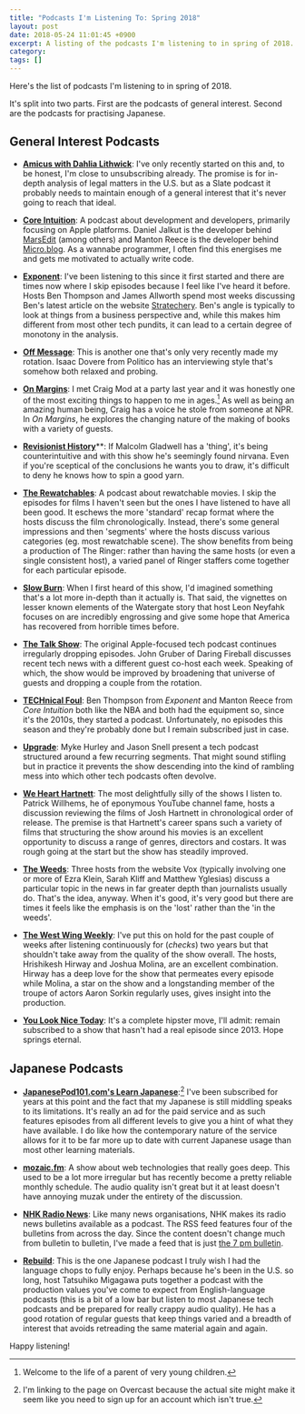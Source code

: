 ```yaml
---
title: "Podcasts I'm Listening To: Spring 2018"
layout: post
date: 2018-05-24 11:01:45 +0900 
excerpt: A listing of the podcasts I'm listening to in spring of 2018.
category: 
tags: []
---
```


Here's the list of podcasts I'm listening to in spring of 2018. 

It's split into two parts. First are the podcasts of general interest. Second are the podcasts for practising Japanese.

## General Interest Podcasts

* [**Amicus with Dahlia Lithwick**](http://www.slate.com/articles/podcasts/amicus.html): I've only recently started on this and, to be honest, I'm close to unsubscribing already. The promise is for in-depth analysis of legal matters in the U.S. but as a Slate podcast it probably needs to maintain enough of a general interest that it's never going to reach that ideal.

* [**Core Intuition**](http://coreint.org/): A podcast about development and developers, primarily focusing on Apple platforms. Daniel Jalkut is the developer behind [MarsEdit](https://www.red-sweater.com/marsedit/) (among others) and Manton Reece is the developer behind [Micro.blog](https://micro.blog). As a wannabe programmer, I often find this energises me and gets me motivated to actually write code.

* [**Exponent**](http://exponent.fm/): I've been listening to this since it first started and there are times now where I skip episodes because I feel like I've heard it before. Hosts Ben Thompson and James Allworth spend most weeks discussing Ben's latest article on the website [Stratechery](https://stratechery.com). Ben's angle is typically to look at things from a business perspective and, while this makes him different from most other tech pundits, it can lead to a certain degree of monotony in the analysis.

* [**Off Message**](https://www.politico.com/podcasts/off-message):  This is another one that's only very recently made my rotation. Isaac Dovere from Politico has an interviewing style that's somehow both relaxed and probing.

* [**On Margins**](https://craigmod.com/onmargins/): I met Craig Mod at a party last year and it was honestly one of the most exciting things to happen to me in ages.[^1] As well as being an amazing human being, Craig has a voice he stole from someone at NPR. In _On Margins_, he explores the changing nature of the making of books with a variety of guests.

* [**Revisionist History**](http://revisionisthistory.com/)**: If Malcolm Gladwell has a 'thing', it's being counterintuitive and with this show he's seemingly found nirvana. Even if you're sceptical of the conclusions he wants you to draw, it's difficult to deny he knows how to spin a good yarn.

* [**The Rewatchables**](https://www.theringer.com/the-rewatchables): A podcast about rewatchable movies. I skip the episodes for films I haven't seen but the ones I have listened to have all been good. It eschews the more 'standard' recap format where the hosts discuss the film chronologically. Instead, there's some general impressions and then 'segments' where the hosts discuss various categories (eg. most rewatchable scene). The show benefits from being a production of The Ringer: rather than having the same hosts (or even a single consistent host), a varied panel of Ringer staffers come together for each particular episode.

* [**Slow Burn**](http://www.slate.com/articles/slate_plus/watergate.html): When I first heard of this show, I'd imagined something that's a lot more in-depth than it actually is. That said, the vignettes on lesser known elements of the Watergate story that host Leon Neyfahk focuses on are incredibly engrossing and give some hope that America has recovered from horrible times before.

* [**The Talk Show**](https://daringfireball.net/thetalkshow/): The original Apple-focused tech podcast continues irregularly dropping episodes. John Gruber of Daring Fireball discusses recent tech news with a different guest co-host each week. Speaking of which, the show would be improved by broadening that universe of guests and dropping a couple from the rotation.

* [**TECHnical Foul**](http://technicalfoul.fm/):  Ben Thompson from _Exponent_ and Manton Reece from _Core Intuition_ both like the NBA and both had the equipment so, since it's the 2010s, they started a podcast. Unfortunately, no episodes this season and they're probably done but I remain subscribed just in case.

* [**Upgrade**](https://www.relay.fm/upgrade): Myke Hurley and Jason Snell present a tech podcast structured around a few recurring segments. That might sound stifling but in practice it prevents the show descending into the kind of rambling mess into which other tech podcasts often devolve.

* [**We Heart Hartnett**](https://twitter.com/hearthartnett/): The most delightfully silly of the shows I listen to. Patrick Willhems, he of eponymous YouTube channel fame, hosts a discussion reviewing the films of Josh Hartnett in chronological order of release. The premise is that Hartnett's career spans such a variety of films that structuring the show around his movies is an excellent opportunity to discuss a range of genres, directors and costars. It was rough going at the start but the show has steadily improved.

* [**The Weeds**](https://www.vox.com/the-weeds): Three hosts from the website Vox (typically involving one or more of Ezra Klein, Sarah Kliff and Matthew Yglesias) discuss a particular topic in the news in far greater depth than journalists usually do. That's the idea, anyway. When it's good, it's very good but there are times it feels like the emphasis is on the 'lost' rather than the 'in the weeds'.

* [**The West Wing Weekly**](http://thewestwingweekly.com/): I've put this on hold for the past couple of weeks after listening continuously for (_checks_) two years but that shouldn't take away from the quality of the show overall. The hosts, Hrishikesh Hirway and Joshua Molina, are an excellent combination. Hirway has a deep love for the show that permeates every episode while Molina, a star on the show and a longstanding member of the troupe of actors Aaron Sorkin regularly uses, gives insight into the production.

* [**You Look Nice Today**](http://youlooknicetoday.com/): It's a complete hipster move, I'll admit: remain subscribed to a show that hasn't had a real episode since 2013. Hope springs eternal.

## Japanese Podcasts

* [**JapanesePod101.com's Learn Japanese**](https://overcast.fm/itunes112831729/learn-japanese-japanesepod101-com-audio):[^2] I've been subscribed for years at this point and the fact that my Japanese is still middling speaks to its limitations. It's really an ad for the paid service and as such features episodes from all different levels to give you a hint of what they have available. I do like how the contemporary nature of the service allows for it to be far more up to date with current Japanese usage than most other learning materials.

* [**mozaic.fm**](https://mozaic.fm/): A show about web technologies that really goes deep. This used to be a lot more irregular but has recently become a pretty reliable monthly schedule. The audio quality isn't great but it at least doesn't have annoying muzak under the entirety of the discussion.

* [**NHK Radio News**](http://www.nhk.or.jp/podcasts/program/r-news.html): Like many news organisations, NHK makes its radio news bulletins available as a podcast. The RSS feed features four of the bulletins from across the day. Since the content doesn't change much from bulletin to bulletin, I've made a feed that is just [the 7 pm bulletin](http://filtrates.inqk.net/nhk-japanese/feed.xml).

* [**Rebuild**](http://rebuild.fm/): This is the one Japanese podcast I truly wish I had the language chops to fully enjoy. Perhaps because he's been in the U.S. so long, host Tatsuhiko Migagawa puts together a podcast with the production values you've come to expect from English-language podcasts (this is a bit of a low bar but listen to most Japanese tech podcasts and be prepared for really crappy audio quality). He has a good rotation of regular guests that keep things varied and a breadth of interest that avoids retreading the same material again and again.

Happy listening!

[^1]: Welcome to the life of a parent of very young children.

[^2]: I'm linking to the page on Overcast because the actual site might make it seem like you need to sign up for an account which isn't true.

